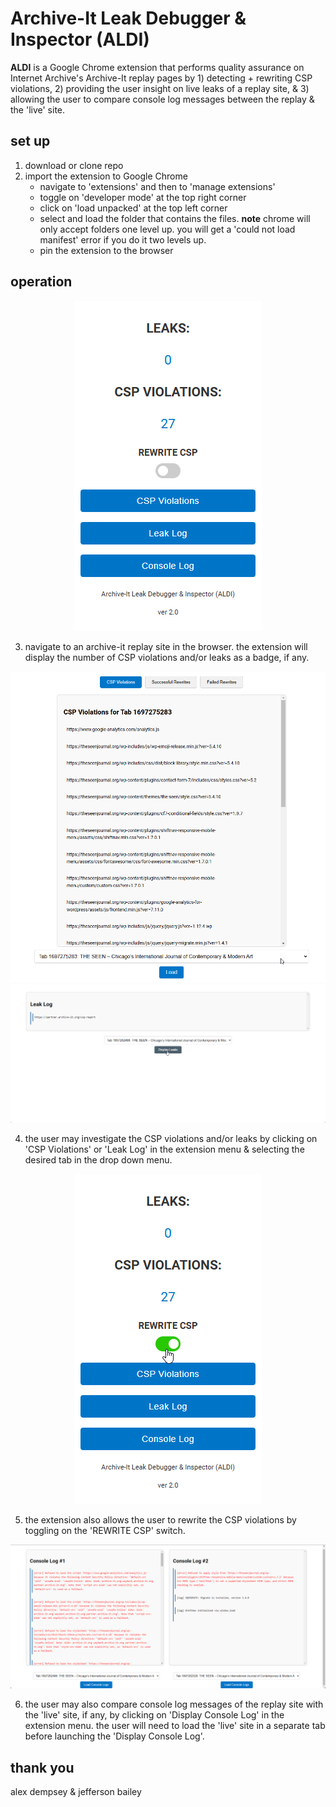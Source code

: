 # Archive-It Leak Debugger & Inspector (ALDI)

**ALDI** is a Google Chrome extension that performs quality assurance on Internet Archive's Archive-It replay pages by 1) detecting + rewriting CSP violations, 2) providing the user insight on live leaks of a replay site, & 3) allowing the user to compare console log messages between the replay & the 'live' site.

## set up

1. download or clone repo
2. import the extension to Google Chrome
   - navigate to 'extensions' and then to 'manage extensions'
   - toggle on 'developer mode' at the top right corner
   - click on 'load unpacked' at the top left corner
   - select and load the folder that contains the files. **note** chrome will only accept folders one level up. you will get a 'could not load manifest' error if you do it two levels up.
   - pin the extension to the browser

## operation

<div align="center">
  <img src="/images/readme/ui_2.png" alt="leakcount"/>
</div>

3. navigate to an archive-it replay site in the browser. the extension will display the number of CSP violations and/or leaks as a badge, if any.

![leakurl](/images/readme/cspviolations.png)
![leakurl](/images/readme/leakurl.png)

4. the user may investigate the CSP violations and/or leaks by clicking on 'CSP Violations' or 'Leak Log' in the extension menu & selecting the desired tab in the drop down menu.

<div align="center">
  <img src="/images/readme/csp_switch.png" alt="toggle"/>
</div>

5. the extension also allows the user to rewrite the CSP violations by toggling on the 'REWRITE CSP' switch.

![leakurl](/images/readme/compare.png)

6. the user may also compare console log messages of the replay site with the 'live' site, if any, by clicking on 'Display Console Log' in the extension menu. the user will need to load the 'live' site in a separate tab before launching the 'Display Console Log'.

## thank you

alex dempsey & jefferson bailey
